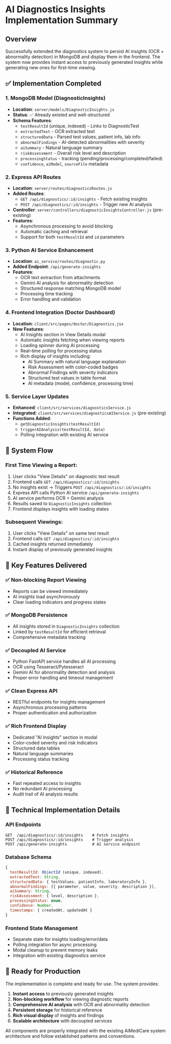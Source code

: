 # AI Diagnostics Insights Implementation Summary

## Overview
Successfully extended the diagnostics system to persist AI insights (OCR + abnormality detection) in MongoDB and display them in the frontend. The system now provides instant access to previously generated insights while generating new ones for first-time viewing.

## ✅ Implementation Completed

### 1. MongoDB Model (DiagnosticInsights)
- **Location**: `server/models/DiagnosticInsights.js`
- **Status**: ✅ Already existed and well-structured
- **Schema Features**:
  - `testResultId` (unique, indexed) - Links to DiagnosticTest
  - `extractedText` - OCR extracted text
  - `structuredData` - Parsed test values, patient info, lab info
  - `abnormalFindings` - AI-detected abnormalities with severity
  - `aiSummary` - Natural language summary
  - `riskAssessment` - Overall risk level and description
  - `processingStatus` - tracking (pending/processing/completed/failed)
  - `confidence`, `aiModel`, `sourceFile` metadata

### 2. Express API Routes
- **Location**: `server/routes/diagnosticsRoutes.js`
- **Added Routes**:
  - `GET /api/diagnostics/:id/insights` - Fetch existing insights
  - `POST /api/diagnostics/:id/insights` - Trigger new AI analysis
- **Controller**: `server/controllers/diagnosticInsightsController.js` (pre-existing)
- **Features**:
  - Asynchronous processing to avoid blocking
  - Automatic caching and retrieval
  - Support for both `testResultId` and `id` parameters

### 3. Python AI Service Enhancement
- **Location**: `ai_service/routes/diagnostic.py`
- **Added Endpoint**: `/api/generate-insights`
- **Features**:
  - OCR text extraction from attachments
  - Gemini AI analysis for abnormality detection
  - Structured response matching MongoDB model
  - Processing time tracking
  - Error handling and validation

### 4. Frontend Integration (Doctor Dashboard)
- **Location**: `client/src/pages/doctor/Diagnostics.jsx`
- **New Features**:
  - AI Insights section in View Details modal
  - Automatic insights fetching when viewing reports
  - Loading spinner during AI processing
  - Real-time polling for processing status
  - Rich display of insights including:
    - AI Summary with natural language explanation
    - Risk Assessment with color-coded badges
    - Abnormal Findings with severity indicators
    - Structured test values in table format
    - AI metadata (model, confidence, processing time)

### 5. Service Layer Updates
- **Enhanced**: `client/src/services/diagnosticsService.js`
- **Integrated**: `client/src/services/diagnosticsAIService.js` (pre-existing)
- **Functions Added**:
  - `getDiagnosticInsights(testResultId)`
  - `triggerAIAnalysis(testResultId, data)`
  - Polling integration with existing AI service

## 🔄 System Flow

### First Time Viewing a Report:
1. User clicks "View Details" on diagnostic test result
2. Frontend calls `GET /api/diagnostics/:id/insights`
3. No insights exist → Triggers `POST /api/diagnostics/:id/insights`
4. Express API calls Python AI service `/api/generate-insights`
5. AI service performs OCR + Gemini analysis
6. Results saved to `DiagnosticInsights` collection
7. Frontend displays insights with loading states

### Subsequent Viewings:
1. User clicks "View Details" on same test result
2. Frontend calls `GET /api/diagnostics/:id/insights`
3. Cached insights returned immediately
4. Instant display of previously generated insights

## 🎯 Key Features Delivered

### ✅ Non-blocking Report Viewing
- Reports can be viewed immediately
- AI insights load asynchronously
- Clear loading indicators and progress states

### ✅ MongoDB Persistence
- All insights stored in `DiagnosticInsights` collection
- Linked by `testResultId` for efficient retrieval
- Comprehensive metadata tracking

### ✅ Decoupled AI Service
- Python FastAPI service handles all AI processing
- OCR using Tesseract/Pytesseract
- Gemini AI for abnormality detection and analysis
- Proper error handling and timeout management

### ✅ Clean Express API
- RESTful endpoints for insights management
- Asynchronous processing patterns
- Proper authentication and authorization

### ✅ Rich Frontend Display
- Dedicated "AI Insights" section in modal
- Color-coded severity and risk indicators
- Structured data tables
- Natural language summaries
- Processing status tracking

### ✅ Historical Reference
- Fast repeated access to insights
- No redundant AI processing
- Audit trail of AI analysis results

## 🔧 Technical Implementation Details

### API Endpoints
```
GET  /api/diagnostics/:id/insights    # Fetch insights
POST /api/diagnostics/:id/insights    # Trigger analysis
POST /api/generate-insights           # AI service endpoint
```

### Database Schema
```javascript
{
  testResultId: ObjectId (unique, indexed),
  extractedText: String,
  structuredData: { testValues, patientInfo, laboratoryInfo },
  abnormalFindings: [{ parameter, value, severity, description }],
  aiSummary: String,
  riskAssessment: { level, description },
  processingStatus: enum,
  confidence: Number,
  timestamps: { createdAt, updatedAt }
}
```

### Frontend State Management
- Separate state for insights loading/error/data
- Polling integration for async processing
- Modal cleanup to prevent memory leaks
- Integration with existing diagnostics service

## 🚀 Ready for Production

The implementation is complete and ready for use. The system provides:

1. **Instant access** to previously generated insights
2. **Non-blocking workflow** for viewing diagnostic reports
3. **Comprehensive AI analysis** with OCR and abnormality detection
4. **Persistent storage** for historical reference
5. **Rich visual display** of insights and findings
6. **Scalable architecture** with decoupled services

All components are properly integrated with the existing AiMediCare system architecture and follow established patterns and conventions.